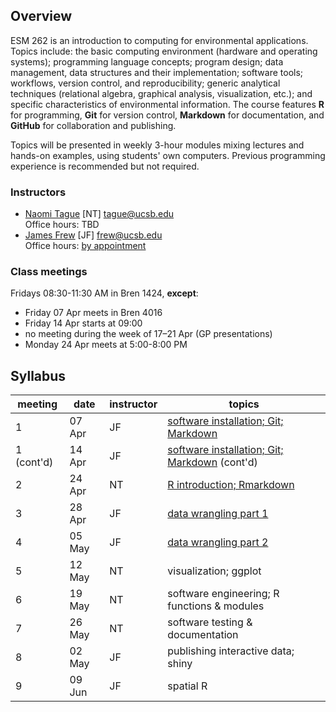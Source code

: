 ## Overview

ESM 262 is an introduction to computing for environmental applications. Topics include: the basic computing environment (hardware and operating systems); programming language concepts; program design; data management, data structures and their implementation; software tools; workflows, version control, and reproducibility; generic analytical techniques (relational algebra, graphical analysis, visualization, etc.); and specific characteristics of environmental information. The course features **R** for programming, **Git** for version control, **Markdown** for documentation, and **GitHub** for collaboration and publishing.

Topics will be presented in weekly 3-hour modules mixing lectures and hands-on examples, using students' own computers. Previous programming experience is recommended but not required.

### Instructors

- [Naomi Tague](http://bren.ucsb.edu/people/Faculty/christina_tague.htm) [NT] <tague@ucsb.edu>  
  Office hours: TBD
- [James Frew](http://frew.eri.ucsb.edu/) [JF] <frew@ucsb.edu>  
  Office hours: [by appointment](mailto:frew@ucsb.edu?subject=appointment%20request)

### Class meetings

Fridays 08:30-11:30 AM in Bren 1424, **except**:

- Friday 07 Apr meets in Bren 4016
- Friday 14 Apr starts at 09:00
- no meeting during the week of 17–21 Apr (GP presentations)
- Monday 24 Apr meets at 5:00-8:00 PM

## Syllabus

| meeting    | date   | instructor | topics                                   |
| ---------- | ------ | ---------- | ---------------------------------------- |
| 1          | 07 Apr | JF         | [software installation; Git; Markdown](wk01_git) |
| 1 (cont'd) | 14 Apr | JF         | [software installation; Git; Markdown](wk01_git) (cont'd) |
| 2          | 24 Apr | NT         | [R introduction; Rmarkdown](https://github.com/ucsb-bren/esm262/tree/master/docs/wk02_R) |
| 3          | 28 Apr | JF         | [data wrangling part 1](wk03_wrangle)    |
| 4          | 05 May | JF         | [data wrangling part 2](wk03_wrangle)                    |
| 5          | 12 May | NT         | visualization; ggplot                    |
| 6          | 19 May | NT         | software engineering; R functions & modules |
| 7          | 26 May | NT         | software testing & documentation         |
| 8          | 02 May | JF         | publishing interactive data; shiny       |
| 9          | 09 Jun | JF         | spatial R                                |

